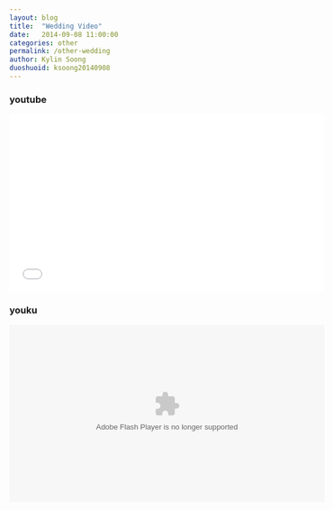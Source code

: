 ```yaml
---
layout: blog
title:  "Wedding Video"
date:   2014-09-08 11:00:00
categories: other
permalink: /other-wedding
author: Kylin Soong
duoshuoid: ksoong20140908
---
```


### youtube

<iframe width="560" height="315" src="//www.youtube.com/embed/l17T3gJesHw" frameborder="0" allowfullscreen></iframe>

### youku

<embed src="http://player.youku.com/player.php/sid/XNzc2NjIwNjI0/v.swf" allowFullScreen="true" quality="high" width="560" height="315" align="middle" allowScriptAccess="always" type="application/x-shockwave-flash">

